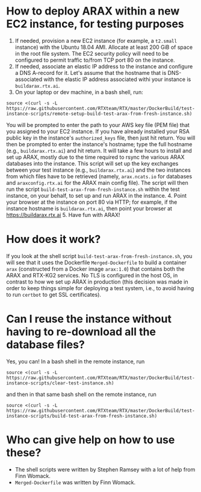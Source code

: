 # How to deploy ARAX within a new EC2 instance, for testing purposes

1. If needed, provision a new EC2 instance (for example, a `t2.small` instance) with the Ubuntu 18.04 AMI. Allocate at least 200 GiB
of space in the root file system. The EC2 security policy will need to be configured to permit traffic to/from TCP port 80 on the instance.
2. If needed, associate an elastic IP address to the instance and configure a DNS A-record for it. Let's assume that
the hostname that is DNS-associated with the elastic IP address associated withi your instance is `buildarax.rtx.ai`.
3. On your laptop or dev machine, in a bash shell, run:
```
source <(curl -s -L https://raw.githubusercontent.com/RTXteam/RTX/master/DockerBuild/test-instance-scripts/remote-setup-build-test-arax-from-fresh-instance.sh)
```
You will be prompted to enter the path to your AWS key file (PEM file) that you assigned to your EC2 instance.
If you have already installed your RSA public key in the instance's `authorized_keys` file, then just hit return.
You will then be prompted to enter the instance's hostname; type the full hostname (e.g., `buildarax.rtx.ai`) and 
hit return. It will take a few hours to install and set up ARAX, mostly due to the time required to rsync the
various ARAX databases into the instance. This script will set up the key exchanges between your test instance
(e.g., `buildarax.rtx.ai`) and the two instances from which files have to be retrieved (namely, `arax.ncats.io` for
databases and `araxconfig.rtx.ai` for the ARAX main config file). The script will then run the script 
`build-test-arax-from-fresh-instance.sh` within the test instance, on your behalf, to set up and run ARAX in the instance.
4. Point your browser at the instance on port 80 via HTTP; for example, if the instance hostname is
`buildarax.rtx.ai`, then point your browser at https://buildarax.rtx.ai
5. Have fun with ARAX!

# How does it work?

If you look at the shell script `build-test-arax-from-fresh-instance.sh`, you
will see that it uses the Dockerfile `Merged-Dockerfile` to build a container
`arax` (constructed from a Docker image `arax:1.0`) that contains both the ARAX
and RTX-KG2 services. No TLS is configured in the host OS, in contrast to how we
set up ARAX in production (this decision was made in order to keep things simple
for deploying a test system, i.e., to avoid having to run `certbot` to get SSL
certificates).

# Can I reuse the instance without having to re-download all the database files?

Yes, you can!  In a bash shell in the remote instance, run
```
source <(curl -s -L https://raw.githubusercontent.com/RTXteam/RTX/master/DockerBuild/test-instance-scripts/clear-test-instance.sh)
```
and then in that same bash shell on the remote instance, run
```
source <(curl -s -L https://raw.githubusercontent.com/RTXteam/RTX/master/DockerBuild/test-instance-scripts/build-test-arax-from-fresh-instance.sh)
```

# Who can give help on how to use these?

- The shell scripts were written by Stephen Ramsey with a lot of help from Finn Womack.
- `Merged-Dockerfile` was written by Finn Womack.


